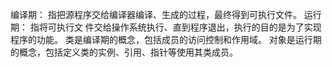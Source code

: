  编译期：
	 指把源程序交给编译器编译、生成的过程，最终得到可执行文件。
 运行期：
	 指将可执行文 件交给操作系统执行、直到程序退出，执行的目的是为了实现程序的功能。 
类是编译期的概念，包括成员的访问控制和作用域。 对象是运行期的概念，包括定义类的实例、引用、指针等使用其类成员。